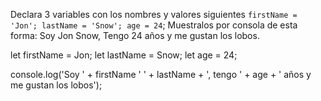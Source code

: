 Declara 3 variables con los nombres y valores siguientes ``firstName = 'Jon'; lastName = 'Snow'; age = 24``; Muestralos por consola de esta forma: Soy Jon Snow, Tengo 24 años y me gustan los lobos.

let firstName = Jon;
let lastName = Snow;
let age = 24; 

console.log('Soy ' + firstName ' ' + lastName + ', tengo ' + age + ' años y me gustan los lobos');